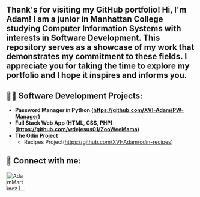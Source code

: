 <h2>Thank's for visiting my GitHub portfolio! Hi, I'm Adam! I am a junior in Manhattan College studying Computer Information Systems with interests in Software Development. This repository serves as a showcase of my work that demonstrates my commitment to these fields. I appreciate you for taking the time to explore my portfolio and I hope it inspires and informs you. </h2>

<h2>👨‍💻 Software Development Projects:</h2>

- <b>Password Manager in Python (https://github.com/XVI-Adam/PW-Manager)</b>
- <b>Full Stack Web App (HTML, CSS, PHP) (https://github.com/wdejesus01/ZooWeeMama)</b>
- <b>The Odin Project</b>
  - Recipes Project(https://github.com/XVI-Adam/odin-recipes)

<h2> 🤳 Connect with me:</h2>
<a href="https://www.linkedin.com/in/adam-martinez-321700238/"><img align="left" alt="AdamMartinez | LinkedIn" width="50px" src="https://cdn.jsdelivr.net/npm/simple-icons@v3/icons/linkedin.svg"/> </a>
<a href="mailto:amartinez24@manhattan.edu"
<img align="left" alt="AdamMartinez | Gmail" width="50px" src="https://cdn.jsdelivr.net/npm/simple-icons@v3/icons/gmail.svg" />
</a>



